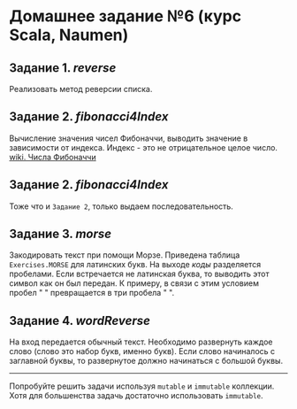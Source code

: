 # Домашнее задание №6 (курс Scala, Naumen)

## Задание 1. *reverse*
Реализовать метод реверсии списка.


## Задание 2. *fibonacci4Index*
Вычисление значения чисел Фибоначчи, выводить значение в зависимости от индекса. Индекс - это не отрицательное целое число.
[wiki. Числа Фибоначчи](https://ru.wikipedia.org/wiki/%D0%A7%D0%B8%D1%81%D0%BB%D0%B0_%D0%A4%D0%B8%D0%B1%D0%BE%D0%BD%D0%B0%D1%87%D1%87%D0%B8)


## Задание 2. *fibonacci4Index*
Тоже что и `Задание 2`, только выдаем последовательность.


## Задание 3. *morse*
Закодировать текст при помощи Морзе. Приведена таблица `Exercises.MORSE` для латинских букв. На выходе *коды* разделяется пробелами. Если встречается не латинская буква, то выводить этот символ как он был передан. К примеру, в связи с этим условием пробел " " превращается в три пробела "   ".


## Задание 4. *wordReverse*
На вход передается обычный текст. Необходимо развернуть каждое слово (слово это набор букв, именно букв). Если слово начиналось с заглавной буквы, то развернутое должно начинаться с большой буквы.


---
Попробуйте решить задачи используя `mutable` и `immutable` коллекции. Хотя для большенства задачь достаточно использовать `immutable`.
